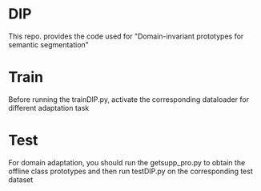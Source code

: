 # DIP
This repo. provides the code used for "Domain-invariant prototypes for semantic segmentation"

# Train
Before running the trainDIP.py, activate the corresponding dataloader for different adaptation task

# Test
For domain adaptation, you should run the getsupp_pro.py to obtain the offline class prototypes and then run testDIP.py on the corresponding test dataset
